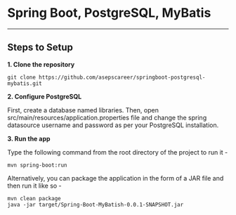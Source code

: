 # Spring Boot, PostgreSQL, MyBatis

---

## Steps to Setup

**1. Clone the repository**
```shell
git clone https://github.com/asepscareer/springboot-postgresql-mybatis.git
```

**2. Configure PostgreSQL**

First, create a database named libraries. Then, open src/main/resources/application.properties file and change the spring datasource username and password as per your PostgreSQL installation.

**3. Run the app**

Type the following command from the root directory of the project to run it -
```shell
mvn spring-boot:run
```

Alternatively, you can package the application in the form of a JAR file and then run it like so -
```shell
mvn clean package
java -jar target/Spring-Boot-MyBatish-0.0.1-SNAPSHOT.jar
```
